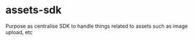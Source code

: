 # assets-sdk
Purpose as centralise SDK to handle things related to assets such as image upload, etc

